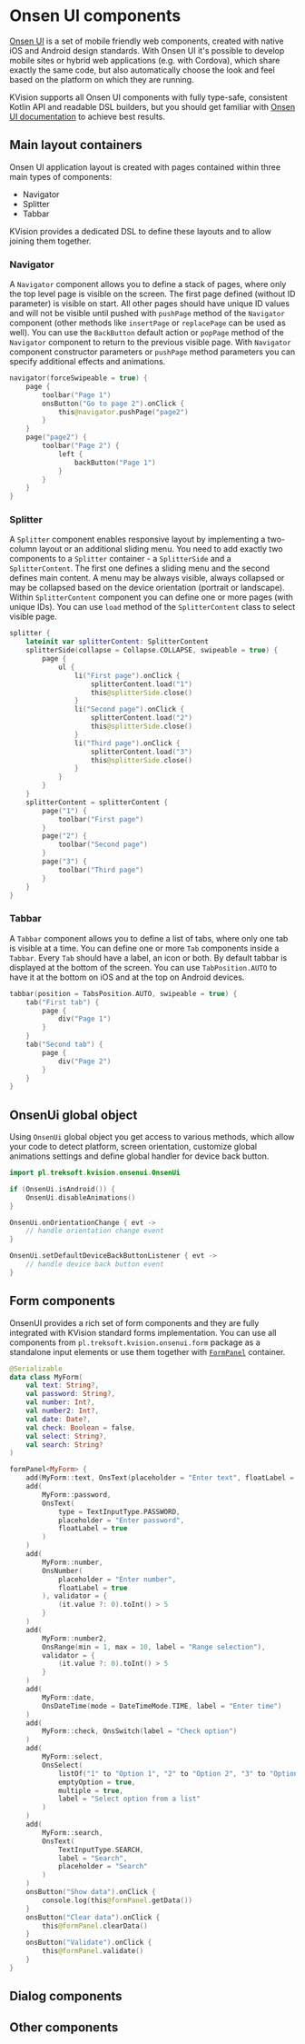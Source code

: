 # Onsen UI components

[Onsen UI](https://onsen.io) is a set of mobile friendly web components, created with native iOS and Android design standards. With Onsen UI it's possible to develop mobile sites or hybrid web applications \(e.g. with Cordova\), which share exactly the same code, but also automatically choose the look and feel based on the platform on which they are running.

KVision supports all Onsen UI components with fully type-safe, consistent Kotlin API and readable DSL builders, but you should get familiar with [Onsen UI documentation](https://onsen.io/v2/api/js/) to achieve best results.

## Main layout containers

Onsen UI application layout is created with pages contained within three main types of components:

* Navigator
* Splitter
* Tabbar

KVision provides a dedicated DSL to define these layouts and to allow joining them together.

### Navigator

A `Navigator` component allows you to define a stack of pages, where only the top level page is visible on the screen. The first page defined \(without ID parameter\) is visible on start. All other pages should have unique ID values and will not be visible until pushed with `pushPage` method of the `Navigator` component \(other methods like `insertPage` or `replacePage` can be used as well\). You can use the `BackButton` default action or `popPage` method of the `Navigator` component to return to the previous visible page. With `Navigator` component constructor parameters or `pushPage` method parameters you can specify additional effects and animations.

```kotlin
navigator(forceSwipeable = true) {
    page {
        toolbar("Page 1")
        onsButton("Go to page 2").onClick {
            this@navigator.pushPage("page2")
        }
    }
    page("page2") {
        toolbar("Page 2") {
            left {
                backButton("Page 1")
            }
        }
    }
}
```

### Splitter

A `Splitter` component enables responsive layout by implementing a two-column layout or an additional sliding menu. You need to add exactly two components to a `Splitter` container - a `SplitterSide` and a `SplitterContent`. The first one defines a sliding menu and the second defines main content. A menu may be always visible, always collapsed or may be collapsed based on the device orientation \(portrait or landscape\). Within `SplitterContent` component you can define one or more pages \(with unique IDs\). You can use `load` method of the `SplitterContent` class to select visible page.

```kotlin
splitter {
    lateinit var splitterContent: SplitterContent
    splitterSide(collapse = Collapse.COLLAPSE, swipeable = true) {
        page {
            ul {
                li("First page").onClick {
                    splitterContent.load("1")
                    this@splitterSide.close()
                }
                li("Second page").onClick {
                    splitterContent.load("2")
                    this@splitterSide.close()
                }
                li("Third page").onClick {
                    splitterContent.load("3")
                    this@splitterSide.close()
                }
            }
        }
    }
    splitterContent = splitterContent {
        page("1") {
            toolbar("First page")
        }
        page("2") {
            toolbar("Second page")
        }
        page("3") {
            toolbar("Third page")
        }
    }
}
```

### Tabbar

A `Tabbar` component allows you to define a list of tabs, where only one tab is visible at a time. You can define one or more `Tab` components inside a `Tabbar`. Every `Tab` should have a label, an icon or both. By default tabbar is displayed at the bottom of the screen. You can use `TabPosition.AUTO` to have it at the bottom on iOS and at the top on Android devices.

```kotlin
tabbar(position = TabsPosition.AUTO, swipeable = true) {
    tab("First tab") {
        page {
            div("Page 1")
        }
    }
    tab("Second tab") {
        page {
            div("Page 2")
        }
    }
}
```

## OnsenUi global object

Using `OnsenUi` global object you get access to various methods, which allow your code to detect platform, screen orientation, customize global animations settings and define global handler for device back button.

```kotlin
import pl.treksoft.kvision.onsenui.OnsenUi

if (OnsenUi.isAndroid()) {
    OnsenUi.disableAnimations()
}

OnsenUi.onOrientationChange { evt ->
    // handle orientation change event
}

OnsenUi.setDefaultDeviceBackButtonListener { evt ->
    // handle device back button event
}
```

## Form components

OnsenUI provides a rich set of form components and they are fully integrated with KVision standard forms  implementation. You can use all components from `pl.treksoft.kvision.onsenui.form` package as a standalone input elements or use them together with [`FormPanel`](forms.md) container.

```kotlin
@Serializable
data class MyForm(
    val text: String?,
    val password: String?,
    val number: Int?,
    val number2: Int?,
    val date: Date?,
    val check: Boolean = false,
    val select: String?,
    val search: String?
)

formPanel<MyForm> {
    add(MyForm::text, OnsText(placeholder = "Enter text", floatLabel = true))
    add(
        MyForm::password,
        OnsText(
            type = TextInputType.PASSWORD,
            placeholder = "Enter password",
            floatLabel = true
        )
    )
    add(
        MyForm::number,
        OnsNumber(
            placeholder = "Enter number",
            floatLabel = true
        ), validator = {
            (it.value ?: 0).toInt() > 5
        }
    )
    add(
        MyForm::number2,
        OnsRange(min = 1, max = 10, label = "Range selection"),
        validator = {
            (it.value ?: 0).toInt() > 5
        }
    )
    add(
        MyForm::date,
        OnsDateTime(mode = DateTimeMode.TIME, label = "Enter time")
    )
    add(
        MyForm::check, OnsSwitch(label = "Check option")
    )
    add(
        MyForm::select,
        OnsSelect(
            listOf("1" to "Option 1", "2" to "Option 2", "3" to "Option 3"),
            emptyOption = true,
            multiple = true,
            label = "Select option from a list"
        )
    )
    add(
        MyForm::search,
        OnsText(
            TextInputType.SEARCH,
            label = "Search",
            placeholder = "Search"
        )
    )
    onsButton("Show data").onClick {
        console.log(this@formPanel.getData())
    }
    onsButton("Clear data").onClick {
        this@formPanel.clearData()
    }
    onsButton("Validate").onClick {
        this@formPanel.validate()
    }
}
```

## Dialog components

## Other components



